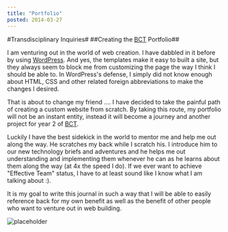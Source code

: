 ```yaml
---
title: "Portfolio"
posted: 2014-03-27
---
```


#Transdisciplinary Inquiries#
##Creating the [BCT][2] Portfolio##

I am venturing out in the world of web creation.
I have dabbled in it before by using [WordPress][1]. And yes, the templates make it easy to built a site, but they always seem to block me from customizing the page the way I think I should be able to.  In WordPress's defense, I simply did not know enough about HTML, CSS and other related foreign abbreviations to make the changes I desired.

That is about to change my friend .... I have decided to take the painful  path of creating a custom website from scratch. By taking this route, my portfolio will not be an instant entity, instead it will become a journey and another project for year 2 of [BCT][2]. 

Luckily I have the best sidekick in the world to mentor me and help me out along the way. He scratches my back while I scratch his. I introduce him to our new technology briefs and adventures and he helps me out  understanding and implementing them whenever he can as he learns about them along the way (at 4x the speed I do).  If we ever want to achieve "Effective Team" status, I have to at least sound like I know what I am talking about :).

It is my goal to write this journal in such a way that I will be able to easily reference back for my own benefit as well as the benefit of other people who want to venture out in web building.

![placeholder](http://i.imgur.com/Y6BJX8x.gif)

[1]: https://wordpress.org/
[2]: http://aut.ac.nz/study-at-aut/study-areas/creative-technologies/bachelor-of-creative-technologies


